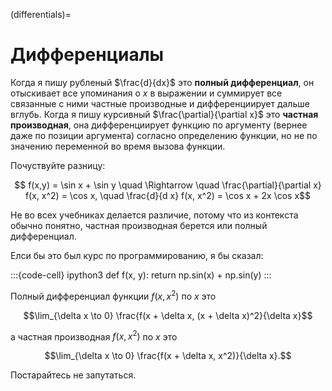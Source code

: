 (differentials)=
# Дифференциалы

Когда я пишу рубленый $\frac{d}{dx}$ это **полный дифференциал**, он отыскивает все упоминания о $x$ в выражении и суммирует все связанные с ними частные производные и дифференциирует дальше вглубь. Когда я пишу курсивный $\frac{\partial}{\partial x}$ это **частная производная**, она дифференциирует функцию по аргументу (вернее даже по позиции аргумента) согласно определению функции, но не по значению переменной во время вызова функции.

Почуствуйте разницу:

$$ f(x,y) = \sin x + \sin y \quad \Rightarrow \quad \frac{\partial}{\partial x} f(x, x^2) = \cos x, \quad \frac{d}{d x} f(x, x^2) = \cos x + 2x \cos x$$

Не во всех учебниках делается различие, потому что из контекста обычно понятно, частная производная берется или полный дифференциал. 

Елси бы это был курс по программированию, я бы сказал:

:::{code-cell} ipython3
def f(x, y):
	return np.sin(x) + np.sin(y)
:::

Полный дифференциал функции $f(x, x^2)$ по $x$ это 

$$\lim_{\delta x \to 0} \frac{f(x + \delta x, (x + \delta x)^2}{\delta x}$$

a частная производная $f(x, x^2)$ по $x$ это 

$$\lim_{\delta x \to 0} \frac{f(x + \delta x, x^2)}{\delta x}.$$

Постарайтесь не запутаться.